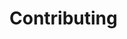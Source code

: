 # Contributing

<!--emdaer-p
  - '@emdaer/plugin-import'
  - path: .emdaer/CONTRIBUTING/code-of-conduct.md
-->

<!--emdaer-p
  - '@emdaer/plugin-import'
  - path: .emdaer/CONTRIBUTING/getting-setup.md
-->

<!--emdaer-p
  - '@emdaer/plugin-import'
  - path: .emdaer/CONTRIBUTING/testing-and-linting.md
-->

<!--emdaer-p
  - '@emdaer/plugin-import'
  - path: .emdaer/CONTRIBUTING/plugins-and-transforms.md
-->

<!--emdaer-p
  - '@emdaer/plugin-import'
  - path: .emdaer/CONTRIBUTING/commits.md
-->

<!--emdaer-p
  - '@emdaer/plugin-import'
  - path: .emdaer/CONTRIBUTING/authors.md
-->

<!--emdaer-t
  - '@emdaer/transform-smartypants'
  - options: q
-->
